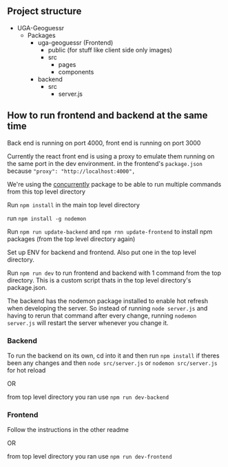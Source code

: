 ## Project structure

- UGA-Geoguessr
  - Packages
    - uga-geoguessr (Frontend)
      - public (for stuff like client side only images)
      - src
        - pages
        - components
    - backend
      - src
        - server.js

## How to run frontend and backend at the same time

Back end is running on port 4000, front end is running on port 3000

Currently the react front end is using a proxy to emulate them running on the same port in the dev environment. in the frontend's `package.json` because `"proxy": "http://localhost:4000",`

We're using the [concurrently](https://www.npmjs.com/package/concurrently) package to be able to run multiple commands from this top level directory

Run `npm install` in the main top level directory

run `npm install -g nodemon`

Run `npm run update-backend` and `npm rnn update-frontend` to install npm packages (from the top level directory again)

Set up ENV for backend and frontend. Also put one in the top level directory.

Run `npm run dev` to run frontend and backend with 1 command from the top directory. This is a custom script thats in the top level directory's package.json.

The backend has the nodemon package installed to enable hot refresh when developing the server. So instead of running `node server.js` and having to rerun that command after every change, running `nodemon server.js` will restart the server whenever you change it.

### Backend

To run the backend on its own, cd into it and then run `npm install` if theres been any changes and then `node src/server.js` or `nodemon src/server.js` for hot reload

OR

from top level directory you ran use `npm run dev-backend`

### Frontend

Follow the instructions in the other readme

OR

from top level directory you ran use `npm run dev-frontend`
